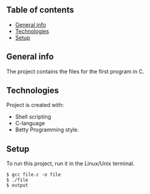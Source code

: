 ## Table of contents
* [General info](#general-info)
* [Technologies](#technologies)
* [Setup](#setup)

## General info
The project contains the files for the first program in C.

## Technologies
Project is created with:
* Shell scripting
* C-language
* Betty Programming style.

## Setup
To run this project, run it in the Linux/Unix terminal.

```
$ gcc file.c -o file
$ ./file
$ output
```